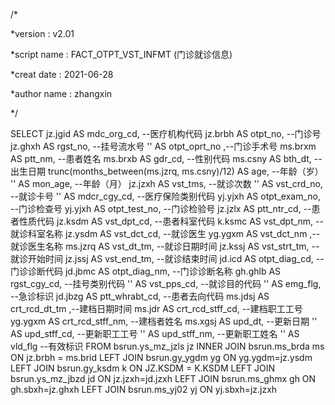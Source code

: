 /*

*version : v2.01

*script name : FACT_OTPT_VST_INFMT (门诊就诊信息)

*creat date : 2021-06-28

*author name : zhangxin

*/

SELECT 
jz.jgid AS mdc_org_cd, --医疗机构代码
jz.brbh AS otpt_no, --门诊号
jz.ghxh AS rgst_no, --挂号流水号
'' AS otpt_oprt_no ,--门诊手术号
ms.brxm AS ptt_nm, --患者姓名
ms.brxb AS gdr_cd, --性别代码
ms.csny AS bth_dt, --出生日期
trunc(months_between(ms.jzrq, ms.csny)/12) AS age, --年龄（岁）
'' AS mon_age, --年龄（月）
jz.jzxh AS vst_tms, --就诊次数
'' AS vst_crd_no, --就诊卡号
'' AS mdcr_cgy_cd, --医疗保险类别代码
yj.yjxh AS otpt_exam_no, --门诊检查号
yj.yjxh AS otpt_test_no, --门诊检验号
jz.jzlx AS ptt_ntr_cd, --患者性质代码
jz.ksdm AS vst_dpt_cd, --患者科室代码
k.ksmc AS vst_dpt_nm, --就诊科室名称
jz.ysdm AS vst_dct_cd, --就诊医生
yg.ygxm AS vst_dct_nm ,--就诊医生名称
ms.jzrq AS vst_dt_tm, --就诊日期时间
jz.kssj AS vst_strt_tm, --就诊开始时间
jz.jssj AS vst_end_tm, --就诊结束时间
jd.icd AS otpt_diag_cd, --门诊诊断代码
jd.jbmc AS otpt_diag_nm, --门诊诊断名称
gh.ghlb AS rgst_cgy_cd, --挂号类别代码
'' AS vst_pps_cd, --就诊目的代码
'' AS emg_flg, --急诊标识
jd.jbzg AS ptt_whrabt_cd, --患者去向代码
ms.jdsj AS crt_rcd_dt_tm ,--建档日期时间
ms.jdr AS crt_rcd_stff_cd, --建档职工工号
yg.ygxm AS crt_rcd_stff_nm, --建档者姓名
ms.xgsj AS upd_dt, --更新日期
'' AS upd_stff_cd, --更新职工工号
'' AS upd_stff_nm, --更新职工姓名
'' AS vld_flg --有效标识
FROM bsrun.ys_mz_jzls jz
INNER JOIN bsrun.ms_brda ms 
	ON jz.brbh = ms.brid
LEFT JOIN bsrun.gy_ygdm yg
	ON yg.ygdm=jz.ysdm
LEFT JOIN bsrun.gy_ksdm k
	ON JZ.KSDM = K.KSDM
LEFT JOIN bsrun.ys_mz_jbzd jd
	ON jz.jzxh=jd.jzxh
LEFT JOIN bsrun.ms_ghmx gh
	ON gh.sbxh=jz.ghxh
LEFT JOIN bsrun.ms_yj02 yj
	ON yj.sbxh=jz.jzxh